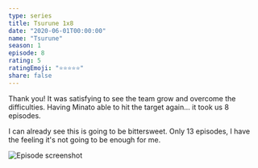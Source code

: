 ```yaml
---
type: series
title: Tsurune 1x8
date: "2020-06-01T00:00:00"
name: "Tsurune"
season: 1
episode: 8
rating: 5
ratingEmoji: "⭐️⭐️⭐️⭐️⭐️"
share: false
---
```


Thank you! It was satisfying to see the team grow and overcome the difficulties. Having Minato able to hit the target again... it took us 8 episodes.

I can already see this is going to be bittersweet. Only 13 episodes, I have the feeling it's not going to be enough for me.

![Episode screenshot](https://cldup.com/5oMsW87vD5.png)
